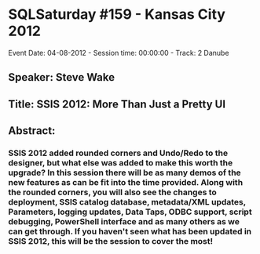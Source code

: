 # SQLSaturday #159 - Kansas City 2012
Event Date: 04-08-2012 - Session time: 00:00:00 - Track: 2 Danube
## Speaker: Steve Wake
## Title: SSIS 2012: More Than Just a Pretty UI
## Abstract:
### SSIS 2012 added rounded corners and Undo/Redo to the designer, but what else was added to make this worth the upgrade? In this session there will be as many demos of the new features as can be fit into the time provided. Along with the rounded corners, you will also see the changes to deployment, SSIS catalog database, metadata/XML updates, Parameters, logging updates, Data Taps, ODBC support, script debugging, PowerShell interface and as many others as we can get through. If you haven't seen what has been updated in SSIS 2012, this will be the session to cover the most!
